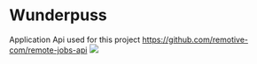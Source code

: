 # Wunderpuss

Application 
Api used for this project
https://github.com/remotive-com/remote-jobs-api
<img src= 'https://www.google.com/url?sa=i&url=https%3A%2F%2Fwww.istockphoto.com%2Fphotos%2Foctopus&psig=AOvVaw0XrOdB924qsxgShor4zl7u&ust=1650751288445000&source=images&cd=vfe&ved=0CAwQjRxqFwoTCKDWgcbWqPcCFQAAAAAdAAAAABAD
'>
